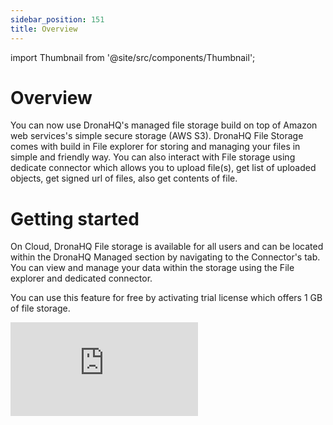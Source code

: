 ```yaml
---
sidebar_position: 151
title: Overview
---
```


import Thumbnail from '@site/src/components/Thumbnail';

# Overview

You can now use DronaHQ's managed file storage build on top of Amazon web services's simple secure storage (AWS S3). DronaHQ File Storage comes with build in File explorer for storing and managing your files in simple and friendly way. You can also interact with File storage using dedicate connector which allows you to upload file(s), get list of uploaded objects, get signed url of files, also get contents of file.


# Getting started

On Cloud, DronaHQ File storage is available for all users and can be located within the DronaHQ Managed section by navigating to the Connector's tab. You can view and manage your data within the storage using the File explorer and dedicated connector.

You can use this feature for free by activating trial license which offers 1 GB of file storage.

<div style={{ position: 'relative', paddingBottom: 'calc(46.33333333333333% + 41px)', height: 0 }}>
  <iframe
    src="https://demo.arcade.software/E0Uc0lZONX57s8WmnmaM?embed"
    title="DronaHQ Database - Access & Activation flow"
    frameBorder="0"
    loading="lazy"
    allowFullScreen
    style={{ position: 'absolute', top: 0, left: 0, width: '100%', height: '100%', colorScheme: 'light' }}
    webkitallowfullscreen
    mozallowfullscreen
  ></iframe>
</div>
